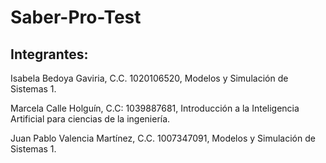 # Saber-Pro-Test


## Integrantes:

Isabela Bedoya Gaviria, C.C. 1020106520, Modelos y Simulación de Sistemas 1.

Marcela Calle Holguín, C.C: 1039887681, Introducción a la Inteligencia Artificial para ciencias de la ingeniería.

Juan Pablo Valencia Martínez, C.C. 1007347091, Modelos y Simulación de Sistemas 1.
